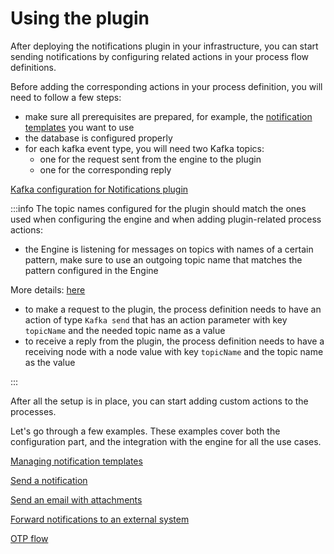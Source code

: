 # Using the plugin

After deploying the notifications plugin in your infrastructure, you can start sending notifications by configuring related actions in your process flow definitions.

Before adding the corresponding actions in your process definition, you will need to follow a few steps:

* make sure all prerequisites are prepared, for example, the [notification templates](managing-notification-templates.md) you want to use
* the database is configured properly
* for each kafka event type, you will need two Kafka topics: 
    * one for the request sent from the engine to the plugin 
    * one for the corresponding reply

[Kafka configuration for Notifications plugin](../../../plugins-setup-guide/notifications-plugin-setup/notifications-plugin-setup.md#kafka-configuration)

:::info
The topic names configured for the plugin should match the ones used when configuring the engine and when adding plugin-related process actions:

* the Engine is listening for messages on topics with names of a certain pattern, make sure to use an outgoing topic name that matches the pattern configured in the Engine

More details: [here](../../../../platform-setup-guide/flowx-engine-setup-guide/flowx-engine-setup-guide.md#kafka-configuration)

* to make a request to the plugin, the process definition needs to have an action of type `Kafka send` that has an action parameter with key `topicName` and the needed topic name as a value
* to receive a reply from the plugin, the process definition needs to have a receiving node with a node value with key `topicName` and the topic name as the value

:::

After all the setup is in place, you can start adding custom actions to the processes.

Let's go through a few examples. These examples cover both the configuration part, and the integration with the engine for all the use cases.

[Managing notification templates](managing-notification-templates.md)

[Send a notification](sending-a-notification.md)

[Send an email with attachments](sending-an-email-with-attachments.md)

[Forward notifications to an external system](forwarding-notifications-to-an-external-system.md)

[OTP flow](./otp-flow/otp-flow.md)
